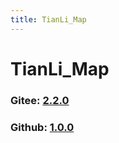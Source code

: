 ```yaml
---
title: TianLi_Map
---
```


# TianLi_Map

### Gitee: [2.2.0](https://gitee.com/Yu_Sui_Xian/GenshinImpact_AutoMap/attach_files/861886/download/GenshinImpact_AutoMap.zip)

### Github: [1.0.0](https://github.com/WeiXiTianLi/WeiXiTianLi/releases/download/1.0.0/TianLi_setup.exe)
